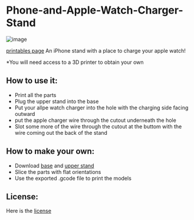 # Phone-and-Apple-Watch-Charger-Stand

![image](https://github.com/user-attachments/assets/7d815472-a09b-4daa-8005-fa34bfb621c5)

[printables page](https://www.printables.com/model/952448-apple-watch-charger-and-phone-stand)
An iPhone stand with a place to charge your apple watch!

*You will need access to a 3D printer to obtain your own

## How to use it:
- Print all the parts
- Plug the upper stand into the base
- Put your allpe watch charger into the hole with the charging side facing outward
- put the apple charger wire through the cutout underneath the hole
- Slot some more of the wire through the cutout at the buttom with the wire coming out the back of the stand


## How to make your own:
- Download [base](phone_stand_base_v3.stl) and [upper stand](phone_stand_upper_v6.stl)
- Slice the parts with flat orientations
- Use the exported .gcode file to print the models

## License:
Here is the [license](LICENSE)

